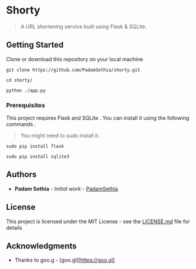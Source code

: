 # Shorty

> A URL shortening service built using Flask & SQLite. 

## Getting Started

Clone or download this repository on your local machine 

```
git clone https://github.com/PadamSethia/shorty.git

cd shorty/

python ./app.py
```

### Prerequisites

This project requires Flask and SQLite . You can install it using the following commands . 
>You might need to sudo install it.

```
sudo pip install flask

sudo pip install sqlite3
```


## Authors

* **Padam Sethia** - *Initial work* - [PadamSethia](https://github.com/PadamSethia)

## License

This project is licensed under the MIT License - see the [LICENSE.md](LICENSE.md) file for details

## Acknowledgments

* Thanks to goo.g - [goo.gl][https://goo.gl]